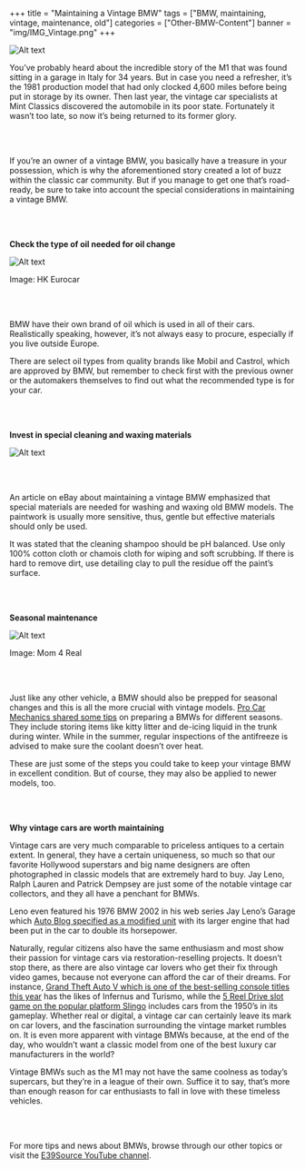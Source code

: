 
+++
title = "Maintaining a Vintage BMW"
tags = ["BMW, maintaining, vintage, maintenance, old"]
categories = ["Other-BMW-Content"]
banner = "img/IMG_Vintage.png"
+++

![Alt text](https://e39source.com/wp-content/uploads/2017/08/Screen-Shot-2017-08-31-at-1.50.20-AM.png)

You’ve probably heard about the incredible story of the M1 that was found sitting in a garage in Italy for 34 years. But in case you need a refresher, it’s the 1981 production model that had only clocked 4,600 miles before being put in storage by its owner. Then last year, the vintage car specialists at Mint Classics discovered the automobile in its poor state. Fortunately it wasn’t too late, so now it’s being returned to its former glory.

&nbsp;<br/><br/>

If you’re an owner of a vintage BMW, you basically have a treasure in your possession, which is why the aforementioned story created a lot of buzz within the classic car community. But if you manage to get one that’s road-ready, be sure to take into account the special considerations in maintaining a vintage BMW.

&nbsp;<br/><br/>

**Check the type of oil needed for oil change**

![Alt text](https://e39source.com/wp-content/uploads/2017/08/Screen-Shot-2017-08-31-at-1.51.22-AM.png)

Image: HK Eurocar

&nbsp;<br/><br/>

BMW have their own brand of oil which is used in all of their cars. Realistically speaking, however, it’s not always easy to procure, especially if you live outside Europe.

There are select oil types from quality brands like Mobil and Castrol, which are approved by BMW, but remember to check first with the previous owner or the automakers themselves to find out what the recommended type is for your car.

&nbsp;<br/><br/>

**Invest in special cleaning and waxing materials**

![Alt text](https://e39source.com/wp-content/uploads/2017/08/Screen-Shot-2017-08-31-at-1.52.20-AM.png)

&nbsp;<br/><br/>

An article on eBay about maintaining a vintage BMW emphasized that special materials are needed for washing and waxing old BMW models. The paintwork is usually more sensitive, thus, gentle but effective materials should only be used.

It was stated that the cleaning shampoo should be pH balanced. Use only 100% cotton cloth or chamois cloth for wiping and soft scrubbing. If there is hard to remove dirt, use detailing clay to pull the residue off the paint’s surface.

&nbsp;<br/><br/>

**Seasonal maintenance**

![Alt text](https://e39source.com/wp-content/uploads/2017/08/Screen-Shot-2017-08-31-at-1.53.30-AM.png)

Image: Mom 4 Real

&nbsp;<br/><br/>

Just like any other vehicle, a BMW should also be prepped for seasonal changes and this is all the more crucial with vintage models. [Pro Car Mechanics shared some tips](http://procarmechanics.com/car-care-tips-for-bmws/) on preparing a BMWs for different seasons. They include storing items like kitty litter and de-icing liquid in the trunk during winter. While in the summer, regular inspections of the antifreeze is advised to make sure the coolant doesn’t over heat.

These are just some of the steps you could take to keep your vintage BMW in excellent condition. But of course, they may also be applied to newer models, too.

&nbsp;<br/><br/>

**Why vintage cars are worth maintaining**

Vintage cars are very much comparable to priceless antiques to a certain extent. In general, they have a certain uniqueness, so much so that our favorite Hollywood superstars and big name designers are often photographed in classic models that are extremely hard to buy. Jay Leno, Ralph Lauren and Patrick Dempsey are just some of the notable vintage car collectors, and they all have a penchant for BMWs.

Leno even featured his 1976 BMW 2002 in his web series Jay Leno’s Garage which [Auto Blog specified as a modified unit](https://www.autoblog.com/2017/05/03/jay-leno-bmw-2002-with-e30-m3-engine/) with its larger engine that had been put in the car to double its horsepower.

Naturally, regular citizens also have the same enthusiasm and most show their passion for vintage cars via restoration-reselling projects. It doesn’t stop there, as there are also vintage car lovers who get their fix through video games, because not everyone can afford the car of their dreams. For instance, [Grand Theft Auto V which is one of the best-selling console titles this year](http://metro.co.uk/2017/07/26/the-best-selling-game-of-2017-so-far-is-gta-v-6807142/) has the likes of Infernus and Turismo, while the [5 Reel Drive slot game on the popular platform Slingo](https://www.slingo.com/slots/5-reel-drive) includes cars from the 1950’s in its gameplay. Whether real or digital, a vintage car can certainly leave its mark on car lovers, and the fascination surrounding the vintage market rumbles on. It is even more apparent with vintage BMWs because, at the end of the day, who wouldn’t want a classic model from one of the best luxury car manufacturers in the world?

Vintage BMWs such as the M1 may not have the same coolness as today’s supercars, but they’re in a league of their own. Suffice it to say, that’s more than enough reason for car enthusiasts to fall in love with these timeless vehicles.

&nbsp;<br/><br/>

For more tips and news about BMWs, browse through our other topics or visit the [E39Source YouTube channel](http://www.youtube.com/E39Source).

&nbsp;<br/><br/>
